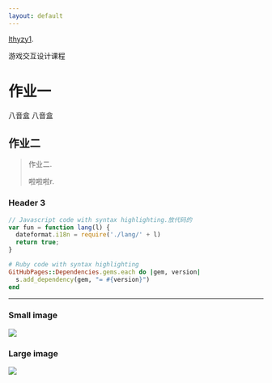 ```yaml
---
layout: default
---
```



[lthyzy1](https://github.com/Lemonjing/lemonjing.github.io).

游戏交互设计课程

# [](#header-1)作业一

八音盒
八音盒

## [](#header-2)作业二

>作业二.
>
> 啦啦啦r.

### [](#header-3)Header 3

```js
// Javascript code with syntax highlighting.放代码的
var fun = function lang(l) {
  dateformat.i18n = require('./lang/' + l)
  return true;
}
```

```ruby
# Ruby code with syntax highlighting
GitHubPages::Dependencies.gems.each do |gem, version|
  s.add_dependency(gem, "= #{version}")
end
```


* * *



### Small image

![](https://assets-cdn.github.com/images/icons/emoji/octocat.png) 

### Large image

![](https://guides.github.com/activities/hello-world/branching.png)



